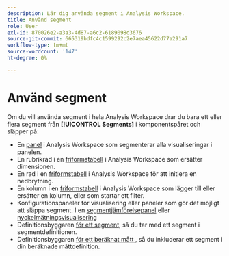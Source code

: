 ```yaml
---
description: Lär dig använda segment i Analysis Workspace.
title: Använd segment
role: User
exl-id: 870026e2-a3a3-4d87-a6c2-6189098d3676
source-git-commit: 665319bdfc4c1599292c2e7aea45622d77a291a7
workflow-type: tm+mt
source-wordcount: '147'
ht-degree: 0%

---
```


# Använd segment

Om du vill använda segment i hela Analysis Workspace drar du bara ett eller flera segment från **[!UICONTROL Segments]** i komponentspåret och släpper på:

* En [panel](/help/analyze/analysis-workspace/c-panels/panels.md) i Analysis Workspace som segmenterar alla visualiseringar i panelen.
* En rubrikrad i en [friformstabell](/help/analyze/analysis-workspace/visualizations/freeform-table/freeform-table.md) i Analysis Workspace som ersätter dimensionen.
* En rad i en [friformstabell](/help/analyze/analysis-workspace/visualizations/freeform-table/freeform-table.md) i Analysis Workspace för att initiera en nedbrytning.
* En kolumn i en [friformstabell](/help/analyze/analysis-workspace/visualizations/freeform-table/freeform-table.md) i Analysis Workspace som lägger till eller ersätter en kolumn, eller som startar ett filter.
* Konfigurationspaneler för visualisering eller paneler som gör det möjligt att släppa segment. I en [segmentjämförelsepanel](/help/analyze/analysis-workspace/c-panels/c-segment-comparison/segment-comparison.md) eller [nyckelmätningsvisualisering](/help/analyze/analysis-workspace/visualizations/key-metric.md)
* Definitionsbyggaren [för ett segment](/help/components/segmentation/segmentation-workflow/seg-build.md#definition-builder), så du tar med ett segment i segmentdefinitionen.
* Definitionsbyggaren [ för ett beräknat mått ](/help/components/calculated-metrics/workflow/c-build-metrics/cm-build-metrics.md#definition-builder), så du inkluderar ett segment i din beräknade måttdefinition.

<!--
How to apply one or more segments to a report from the segment rail.

1. Bring up the report to which you want to apply a segment, for example the [!UICONTROL Pages Report].
1. Click **[!UICONTROL Show Segments]** above the report. The segment rail opens.

   ![](assets/segment_rail.png)

1. Mark the checkbox next to one or more of the segments or **[!UICONTROL Search Segments]** to find the right segment.

   >[!NOTE]
   >
   >You can apply more than one segment to a report (this is called segment stacking). When multiple segments are applied, the criteria in each segment is combined using an 'and' operator and then applied. There is no limit to how many segments you can stack.

   >[!NOTE]
   >
   >Clicking the Information icon (i) next to the segment name lets you preview the key metrics to see whether you have a valid segment and how broad the segment is.

1. You can filter by report suite by selecting the **[!UICONTROL (Only) `<report suite name>`]** check box. This will show only those segments that were last saved in that report suite.
1. Click **[!UICONTROL Apply Segment]** and the report will refresh. The segment or segments that are applied now display at the top of the report:

   ![](assets/applied_segments.png)

-->
